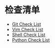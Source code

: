 # 检查清单
- [Git Check List](checklist/git.md)
- [Vim Check List](checklist/vim.md)
- [Shell Check List](checklist/shell.md)
- [Python Check List](checklist/python.md)